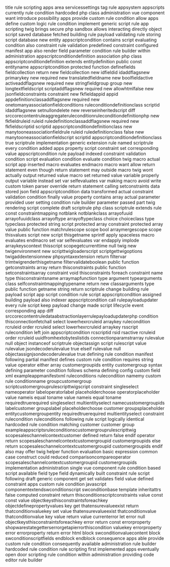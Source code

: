 title rule scripting apps area servicessettings tag rule appsystem appscripts currently rule condition hardcoded php class administration vue component want introduce possibility apps provide custom rule condition allow apps define custom logic rule condition implement generic script rule app scripting twig brings secure php sandbox allows interacting directly object script saved database fetched building rule payload validating rule storing script database new entity appscriptcondition contains script evaluating condition also constraint rule validation predefined constraint configured manifest app also render field parameter condition rule builder within administration appscriptconditiondefinition association php class appscriptconditiondefinition extends entitydefinition public const entityname appscriptcondition protected function definefields fieldcollection return new fieldcollection new idfieldid idaddflagsnew primarykey new required new translatedfieldname new boolfieldactive activeaddflagsnew required new stringfieldgroup group new longtextfieldscript scriptaddflagsnew required new allowhtmlfalse new jsonfieldconstraints constraint new fkfieldappid appid appdefinitionclassaddflagsnew required new onetomanyassociationfieldconditions ruleconditiondefinitionclass scriptid idaddflagsnew setnullondelete new reverseinheritedscript diff srccorecontentruleaggregateruleconditionruleconditiondefinitionphp new fkfieldruleid ruleid ruledefinitionclassaddflagsnew required new fkfieldscriptid scriptid appscriptconditiondefinitionclass new manytooneassociationfieldrule ruleid ruledefinitionclass false new manytooneassociationfieldscript scriptid appscriptconditiondefinitionclass true scriptrule implementation generic extension rule named scriptrule every condition added apps property script constraint set corresponding value appscriptcondition rule payload indexed constraint validation condition script evaluation condition evaluate condition twig macro actual script app inserted macro evaluates endmacro macro want allow return statement even though return statement may outside macro twig wont actually output returned value macro set returned value variable properly output variable instead set var selfevaluates var making macro avoid write custom token parser override return statement calling setconstraints data stored json field appscriptcondition data transformed actual constraint validation condition finally value property contains array actual parameter provided user setting condition rule builder parameter passed part twig rendering script complete draft scriptrule php class scriptrule extends rule const constraintmapping notblank notblankclass arrayofuuid arrayofuuidclass arrayoftype arrayoftypeclass choice choiceclass type typeclass protected string script protected array constraint protected array value public function matchrulescope scope bool arraymergescope scope thisvalues script new script thisgetname sprintf apply spaceless macro evaluates endmacro set var selfevaluates var endapply implode arraykeyscontext thisscript scopegetcurrenttime null twig new twigenvironment new scripttwigloaderscript scriptgettwigoptions twigaddextensionnew phpsyntaxextension return filtervar trimtwigrenderthisgetname filtervalidateboolean public function getconstraints array return thisconstraints public function setconstraintsarray constraint void thisconstraints foreach constraint name type thisconstraintsname arraymapfunction type argument typearguments class selfconstraintmappingtypename return new classarguments type public function getname string return scriptrule change building rule payload script app script condition rule script appscriptcondition assigned building payload also indexer appscriptcondition call rulepayloadupdater every rule script keep payload change made script lifecycle event corresponding app diff srccorecontentruledataabstractionlayerrulepayloadupdaterphp condition thisconnectionfetchall select lowerhexrcruleid arraykey rulecondition rcruleid order rcruleid select lowerhexrcruleid arraykey rsscript rulecondition left join appscriptcondition rcscriptid rsid rsactive rcruleid order rcruleid uuidfromhextobyteslistids connectionparamstrarray rulevalue null object instanceof scriptrule objectassign script rulescript value rulevalue jsondecoderulevalue true elseif rulevalue null objectassignjsondecoderulevalue true defining rule condition manifest following partial manifest defines custom rule condition requires string value operator either array customergroupids entity customergroup syntax defining parameter condition follows schema defining config custom field xml exampleappmanifestxml ruleconditions rulecondition namemy custom rule conditionname groupcustomergroup scriptcustomergrouprulescripttwigscript constraint singleselect nameoperator labeloperatorlabel placeholderchoose operatorplaceholder value nameis equal toname value nameis equal toname requiredtruerequired singleselect multientityselect namecusstomergroupids labelcustomer groupslabel placeholderchoose customer groupsplaceholder entitycustomergroupentity requiredtruerequired multientityselect constraint rulecondition ruleconditions following rule script logically identical hardcoded rule condition matching customer customer group exampleappscriptsruleconditionscustomergrouprulescripttwig scopesaleschannelcontextcustomer defined return false endif operator return scopesaleschannelcontextcustomergroupid customergroupids else return scopesaleschannelcontextcustomergroupid customergroupids endif also may offer twig helper function evaluation basic expression common case construct could reduced comparisoncompareoperator scopesaleschannelcontextcustomergroupid customergroupids implementation administration single vue component rule condition based script available field type field dynamically built constraint rule script following draft generic component get set validates field value defined constraint apps custom rule condition javascript componentextendswconditionscript swconditionbase template inheritattrs false computed constraint return thisconditionscriptconstraints value const const value objectkeysthisconstraintsforeachkey objectdefinepropertyvalues key get thatensurevalueexist return thatconditionvaluekey set value thatensurevalueexist thatconditionvalue thatconditionvalue key value return value currenterror let error null objectkeysthisconstraintsforeachkey error return const errorproperty shopwarestategetterserrorgetapierrorthiscondition valuekey errorproperty error errorproperty return error html block swconditionvaluecontent block swconditionscriptfields endblock endblock consequence apps able provide custom rule condition consequently available administration rule builder hardcoded rule condition rule scripting first implemented apps eventually open door scripting rule condition within administration providing code editor rule builder